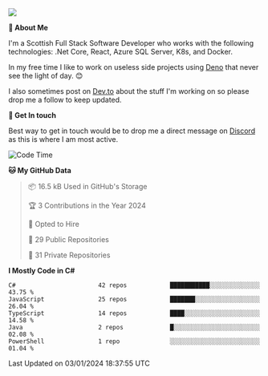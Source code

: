 <img src="https://github.com/jasonhughes94/jasonhughes94/blob/main/header.png?raw=true">

**:tangerine: About Me**

I'm a Scottish Full Stack Software Developer who works with the following technologies: .Net Core, React, Azure SQL Server, K8s, and Docker.

In my free time I like to work on useless side projects using [Deno](https://deno.land/) that never see the light of day. 😊

I also sometimes post on [Dev.to](https://dev.to/jasonhughes94) about the stuff I'm working on so please drop me a follow to keep updated.

**:speech_balloon: Get In touch**

Best way to get in touch would be to drop me a direct message on [Discord](https://discordapp.com/users/206498666976903169) as this is where I am most active.

<!--START_SECTION:waka-->
![Code Time](http://img.shields.io/badge/Code%20Time-1%2C121%20hrs%2017%20mins-blue)

**🐱 My GitHub Data** 

> 📦 16.5 kB Used in GitHub's Storage 
 > 
> 🏆 3 Contributions in the Year 2024
 > 
> 💼 Opted to Hire
 > 
> 📜 29 Public Repositories 
 > 
> 🔑 31 Private Repositories 
 > 
**I Mostly Code in C#** 

```text
C#                       42 repos            ███████████░░░░░░░░░░░░░░   43.75 % 
JavaScript               25 repos            ███████░░░░░░░░░░░░░░░░░░   26.04 % 
TypeScript               14 repos            ████░░░░░░░░░░░░░░░░░░░░░   14.58 % 
Java                     2 repos             █░░░░░░░░░░░░░░░░░░░░░░░░   02.08 % 
PowerShell               1 repo              ░░░░░░░░░░░░░░░░░░░░░░░░░   01.04 % 
```




 Last Updated on 03/01/2024 18:37:55 UTC
<!--END_SECTION:waka-->
